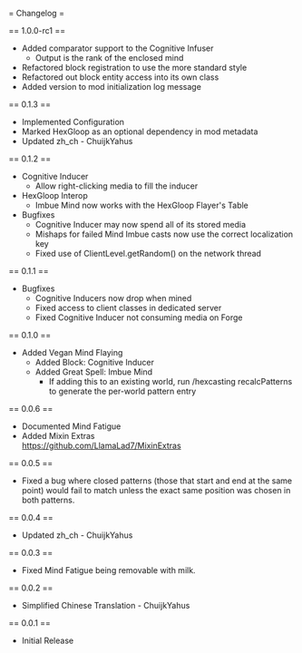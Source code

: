 = Changelog =

== 1.0.0-rc1 ==

* Added comparator support to the Cognitive Infuser
  * Output is the rank of the enclosed mind
* Refactored block registration to use the more standard style
* Refactored out block entity access into its own class
* Added version to mod initialization log message

== 0.1.3 ==

* Implemented Configuration
* Marked HexGloop as an optional dependency in mod metadata
* Updated zh_ch - ChuijkYahus

== 0.1.2 ==

* Cognitive Inducer
  * Allow right-clicking media to fill the inducer
* HexGloop Interop
  * Imbue Mind now works with the HexGloop Flayer's Table
* Bugfixes
  * Cognitive Inducer may now spend all of its stored media
  * Mishaps for failed Mind Imbue casts now use the correct localization key
  * Fixed use of ClientLevel.getRandom() on the network thread

== 0.1.1 ==

* Bugfixes
  * Cognitive Inducers now drop when mined
  * Fixed access to client classes in dedicated server
  * Fixed Cognitive Inducer not consuming media on Forge

== 0.1.0 ==

* Added Vegan Mind Flaying
  * Added Block: Cognitive Inducer
  * Added Great Spell: Imbue Mind
    * If adding this to an existing world, run /hexcasting recalcPatterns to generate the per-world pattern entry

== 0.0.6 ==

* Documented Mind Fatigue
* Added Mixin Extras  
  https://github.com/LlamaLad7/MixinExtras

== 0.0.5 ==

* Fixed a bug where closed patterns (those that start and end at the same point) would fail to match unless the exact
  same position was chosen in both patterns.

== 0.0.4 ==

* Updated zh_ch - ChuijkYahus

== 0.0.3 ==

* Fixed Mind Fatigue being removable with milk.

== 0.0.2 ==

* Simplified Chinese Translation - ChuijkYahus

== 0.0.1 ==

* Initial Release
